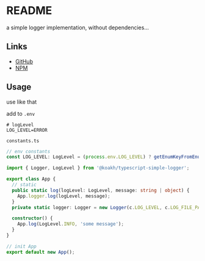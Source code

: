 # README

a simple logger implementation, without dependencies...

## Links

- [GitHub](https://github.com/koakh/koakh-node-module-typescript-simple-logger)
- [NPM](https://www.npmjs.com/package/@koakh/typescript-simple-logger)

## Usage

use like that

add to `.env`

```shell
# logLevel
LOG_LEVEL=ERROR
```

`constants.ts`

```typescript
// env constants
const LOG_LEVEL: LogLevel = (process.env.LOG_LEVEL) ? getEnumKeyFromEnumValue(LogLevel, process.env.LOG_LEVEL) : LogLevel.ERROR;
```

```typescript
import { Logger, LogLevel } from '@koakh/typescript-simple-logger';

export class App {
  // static
  public static log(logLevel: LogLevel, message: string | object) {
    App.logger.log(logLevel, message);
  }
  private static logger: Logger = new Logger(c.LOG_LEVEL, c.LOG_FILE_PATH);

  constructor() {
    App.log(LogLevel.INFO, 'some message');
  }
}

// init App
export default new App();
```
